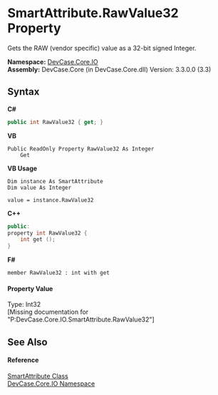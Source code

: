 # SmartAttribute.RawValue32 Property 
 

Gets the RAW (vendor specific) value as a 32-bit signed Integer.

**Namespace:**&nbsp;<a href="N_DevCase_Core_IO">DevCase.Core.IO</a><br />**Assembly:**&nbsp;DevCase.Core (in DevCase.Core.dll) Version: 3.3.0.0 (3.3)

## Syntax

**C#**<br />
``` C#
public int RawValue32 { get; }
```

**VB**<br />
``` VB
Public ReadOnly Property RawValue32 As Integer
	Get
```

**VB Usage**<br />
``` VB Usage
Dim instance As SmartAttribute
Dim value As Integer

value = instance.RawValue32

```

**C++**<br />
``` C++
public:
property int RawValue32 {
	int get ();
}
```

**F#**<br />
``` F#
member RawValue32 : int with get

```


#### Property Value
Type: Int32<br />\[Missing <value> documentation for "P:DevCase.Core.IO.SmartAttribute.RawValue32"\]

## See Also


#### Reference
<a href="T_DevCase_Core_IO_SmartAttribute">SmartAttribute Class</a><br /><a href="N_DevCase_Core_IO">DevCase.Core.IO Namespace</a><br />